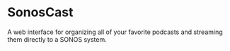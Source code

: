 # SonosCast
A web interface for organizing all of your favorite podcasts and streaming them directly to a SONOS system.

